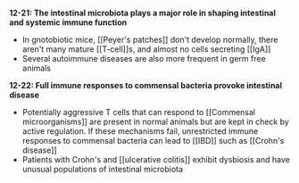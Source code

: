 **12-21: The intestinal microbiota plays a major role in shaping intestinal and systemic immune function**
- In gnotobiotic mice, [[Peyer's patches]] don't develop normally, there aren't many mature [[T-cell]]s, and almost no cells secreting [[IgA]]
- Several autoimmune diseases are also more frequent in germ free animals

**12-22: Full immune responses to commensal bacteria provoke intestinal disease**
- Potentially aggressive T cells that can respond to [[Commensal microorganisms]] are present in normal animals but are kept in check by active regulation. If these mechanisms fail, unrestricted immune responses to commensal bacteria can lead to [[IBD]] such as [[Crohn's disease]]
- Patients with Crohn's and [[ulcerative colitis]] exhibit dysbiosis and have unusual populations of intestinal microbiota

